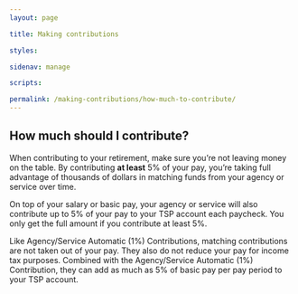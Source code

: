 ```yaml
---
layout: page

title: Making contributions

styles:

sidenav: manage

scripts:

permalink: /making-contributions/how-much-to-contribute/
---
```


## How much should I contribute?

When contributing to your retirement, make sure you’re not leaving money on the table. By  contributing **at least** 5% of your pay, you’re taking full advantage of thousands of dollars in matching funds from your agency or service over time.

On top of your salary or basic pay, your agency or service will also contribute up to 5% of your pay to your TSP account each paycheck. You only get the full amount if you contribute at least 5%.

<!-- TABLE -->

Like Agency/Service Automatic (1%) Contributions, matching contributions are not taken out of your pay. They also do not reduce your pay for income tax purposes. Combined with the Agency/Service Automatic (1%) Contribution, they can add as much as 5% of basic pay per pay period to your TSP account.
